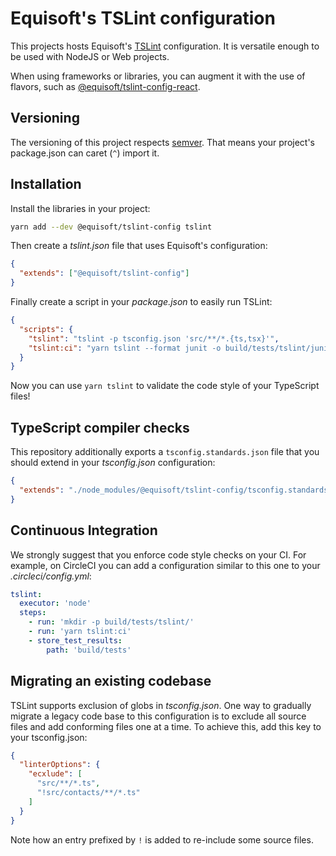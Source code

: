 # Equisoft's TSLint configuration

This projects hosts Equisoft's [TSLint](https://palantir.github.io/tslint/) configuration. It is versatile enough to be used with NodeJS or Web projects.

When using frameworks or libraries, you can augment it with the use of flavors, such as [@equisoft/tslint-config-react](https://www.npmjs.com/package/@equisoft/tslint-config-react).

## Versioning

The versioning of this project respects [semver](https://semver.org/). That means your project's package.json can caret (`^`) import it.

## Installation

Install the libraries in your project:

```bash
yarn add --dev @equisoft/tslint-config tslint
```

Then create a _tslint.json_ file that uses Equisoft's configuration:

```json
{
  "extends": ["@equisoft/tslint-config"]
}
```

Finally create a script in your _package.json_ to easily run TSLint:

```json
{
  "scripts": {
    "tslint": "tslint -p tsconfig.json 'src/**/*.{ts,tsx}'",
    "tslint:ci": "yarn tslint --format junit -o build/tests/tslint/junit.xml"
  }
}
```

Now you can use `yarn tslint` to validate the code style of your TypeScript files!

## TypeScript compiler checks
This repository additionally exports a `tsconfig.standards.json` file that you should extend in your _tsconfig.json_ configuration:

```json
{
  "extends": "./node_modules/@equisoft/tslint-config/tsconfig.standards.json"
}
```

## Continuous Integration
We strongly suggest that you enforce code style checks on your CI. For example, on CircleCI you can add a configuration similar to this one to your _.circleci/config.yml_:

```yaml
tslint:
  executor: 'node'
  steps:
    - run: 'mkdir -p build/tests/tslint/'
    - run: 'yarn tslint:ci'
    - store_test_results:
        path: 'build/tests'
```

## Migrating an existing codebase

TSLint supports exclusion of globs in _tsconfig.json_. One way to gradually migrate a legacy code base to this configuration is to exclude all source files and add conforming files one at a time. To achieve this, add this key to your tsconfig.json:

```json
{
  "linterOptions": {
    "ecxlude": [
      "src/**/*.ts",
      "!src/contacts/**/*.ts"
    ]
  }
}
```

Note how an entry prefixed by `!` is added to re-include some source files.

